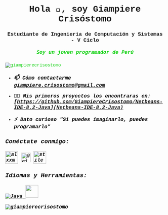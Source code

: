 <font face="Courier New">
<h1 align="center">Hola 👋, soy Giampiere Crisóstomo</h1>

<h3 align="center"> Estudiante de Ingenieria de Computación y Sistemas - V Ciclo

<font color="redlue"> <font size=3> <h5 align="center">Soy un joven programador de Perú </h5></font>

<p align=" izquierda"> <img src="https://komarev.com/ghpvc/?username=giampierecrisostomo&label=Profile%20views&color=0e75b6&style=flat" alt="giampierecrisostomo" /> </p>


<font face="Courier New" color="black"> <font size=3> <h5 align="left"> 

- 📫 Cómo contactarme *giampiere.crisostomo@gmail.com*
 
- 👨‍💻 Mis primeros proyectos los encontraras en: *[https://github.com/GiampiereCrisostomo/Netbeans-IDE-8.2-Java](Netbeans-IDE-8.2-Java)*

- ⚡ **Dato curioso** *"Si puedes imaginarlo, puedes programarlo"*

<h3 align="left">Conéctate conmigo:</h3>
<p align="left">
<a href="https://fb .com/alxxmc" target="blank"><img align="center" src="https://github.com/GiampiereCrisostomo/GiampiereCrisostomo/blob/main/face.png?raw=true" alt="alxxmc" height="40" width="40" /></a>
<a href="https://instagram.com/@giampierecrisostomo" target="blank"><img align="center" src="https://github.com/GiampiereCrisostomo/GiampiereCrisostomo/blob/main/insta.png?raw=true" alt="@giampierecrisostomo" height= "30"ancho="40" /></a>
<a href="https://www.youtube.com/c/stile mc" target="blank"><img align="center" src="https://github.com/GiampiereCrisostomo/GiampiereCrisostomo/blob/main/yutu.png?raw=true" alt="stile mc" height=40" width="40" /></a> </p> <h3
align

Idiomas y Herramientas:</h3>

<p align="left">  
</a> <a href="https://www.java.com" target="_blank" rel="noreferrer"> 
<img src="https://github.com/GiampiereCrisostomo/GiampiereCrisostomo/blob/main/java.png?raw=true" alt="Java" ancho="40" altura="40"/> </a> <a href="https://www.mysql.com/" target="_blank" rel="noreferrer"> <img src="https://github.com/GiampiereCrisostomo/GiampiereCrisostomo/blob/main/mysql.png?raw=true" width="40" height="40"/> </a> 


<p> <img align="center" src="https://github-readme-stats.vercel.app/api?username=giampierecrisostomo&show_icons=true&locale=en" alt="giampierecrisostomo" /></p>
